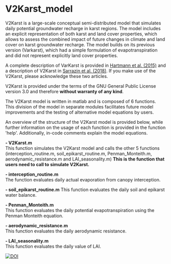 # V2Karst_model

V2Karst is a large-scale conceptual semi-distributed model that simulates daily potential groundwater recharge in karst regions. The model includes an explicit representation of both karst and land cover properties, which allows to assess the combined impact of future changes in climate and land cover on karst groundwater recharge. The model builds on its previous version (Varkarst), which had a simple formulation of evapotranspiration and did not represent explicitly land cover properties.

A complete description of VarKarst is provided in [Hartmann et al. (2015)](https://doi.org/10.5194/gmd-8-1729-2015) and a description of V2Karst in [Sarrazin et al. (2018)](https://www.geosci-model-dev-discuss.net/gmd-2017-315/). If you make use of the V2Karst, please acknowledge these two articles.

V2Karst is provided under the terms of the GNU General Public License version 3.0 and therefore **without warranty of any kind**.

The V2Karst model is written in matlab and is composed of 6 functions. This division of the model in separate modules facilitates future model improvements and the testing of alternative model equations by users.

An overview of the structure of the V2Karst model is provided below, while further information on the usage of each function is provided in the function 'help'. Additionally, in-code comments explain the model equations.

**- V2Karst.m**<br />
This function simulates the V2Karst model and calls the other 5 functions (interception_routine.m, soil_epikarst_routine.m, Penman_Monteith.m, aerodynamic_resistance.m and LAI_seasonality.m)
**This is the function that users need to call to simulate V2Karst.**

**- interception_routine.m**<br />
The function evaluates daily actual evaporation from canopy interception.

**- soil_epikarst_routine.m**
This function evaluates the daily soil and epikarst water balance.

**- Penman_Monteith.m**<br />
This function evaluates the daily potential evapotranspiration using the Penman Monteith equation.

**- aerodynamic_resistance.m**<br />
This function evaluates the daily aerodynamic resistance.

**- LAI_seasonality.m**<br />
This function evaluates the daily value of LAI.

[![DOI](https://zenodo.org/badge/114650321.svg)](https://zenodo.org/badge/latestdoi/114650321)
